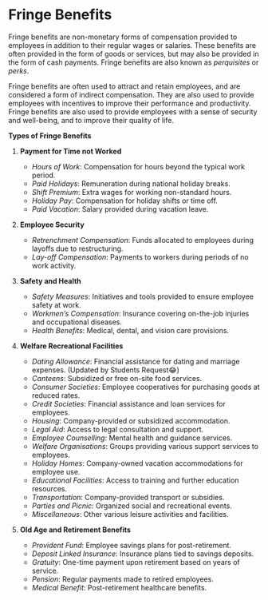 # Fringe Benefits

Fringe benefits are non-monetary forms of compensation provided to employees in addition to their regular wages or salaries. These benefits are often provided in the form of goods or services, but may also be provided in the form of cash payments. Fringe benefits are also known as _perquisites_ or _perks_.

Fringe benefits are often used to attract and retain employees, and are considered a form of indirect compensation. They are also used to provide employees with incentives to improve their performance and productivity. Fringe benefits are also used to provide employees with a sense of security and well-being, and to improve their quality of life.


**Types of Fringe Benefits**

1. **Payment for Time not Worked**
     * _Hours of Work_: Compensation for hours beyond the typical work period.
     * _Paid Holidays_: Remuneration during national holiday breaks.
     * _Shift Premium_: Extra wages for working non-standard hours.
     * _Holiday Pay_: Compensation for holiday shifts or time off.
     * _Paid Vacation_: Salary provided during vacation leave.

2. **Employee Security**
     * _Retrenchment Compensation_: Funds allocated to employees during layoffs due to restructuring.
     * _Lay-off Compensation_: Payments to workers during periods of no work activity.

3. **Safety and Health**
     * _Safety Measures_: Initiatives and tools provided to ensure employee safety at work.
     * _Workmen’s Compensation_: Insurance covering on-the-job injuries and occupational diseases.
     * _Health Benefits_: Medical, dental, and vision care provisions.

4. **Welfare Recreational Facilities**
     * _Dating Allowance_: Financial assistance for dating and marriage expenses. (Updated by Students Request😂)
     * _Canteens_: Subsidized or free on-site food services.
     * _Consumer Societies_: Employee cooperatives for purchasing goods at reduced rates.
     * _Credit Societies_: Financial assistance and loan services for employees.
     * _Housing_: Company-provided or subsidized accommodation.
     * _Legal Aid_: Access to legal consultation and support.
     * _Employee Counselling_: Mental health and guidance services.
     * _Welfare Organisations_: Groups providing various support services to employees.
     * _Holiday Homes_: Company-owned vacation accommodations for employee use.
     * _Educational Facilities_: Access to training and further education resources.
     * _Transportation_: Company-provided transport or subsidies.
     * _Parties and Picnic_: Organized social and recreational events.
     * _Miscellaneous_: Other various leisure activities and facilities.

6. **Old Age and Retirement Benefits**
     * _Provident Fund_: Employee savings plans for post-retirement.
     * _Deposit Linked Insurance_: Insurance plans tied to savings deposits.
     * _Gratuity_: One-time payment upon retirement based on years of service.
     * _Pension_: Regular payments made to retired employees.
     * _Medical Benefit_: Post-retirement healthcare benefits. 
